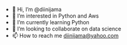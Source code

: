 - 👋 Hi, I’m @diinijama
- 👀 I’m interested in Python and Aws
- 🌱 I’m currently learning Python
- 💞️ I’m looking to collaborate on data science
- 📫 How to reach me diinijama@yahoo.com

<!---
diinijama/diinijama is a ✨ special ✨ repository because its `README.md` (this file) appears on your GitHub profile.
You can click the Preview link to take a look at your changes.
--->
